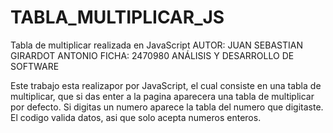 # TABLA_MULTIPLICAR_JS
Tabla de multiplicar realizada en JavaScript
AUTOR: JUAN SEBASTIAN GIRARDOT ANTONIO
FICHA: 2470980 ANÁLISIS Y DESARROLLO DE SOFTWARE


Este trabajo esta realizapor por JavaScript, el cual consiste en una tabla de multiplicar, que si das enter a la pagina aparecera una tabla de multiplicar por defecto.
Si digitas un numero aparece la tabla del numero que digitaste.
El codigo valida datos, asi que solo acepta numeros enteros.
